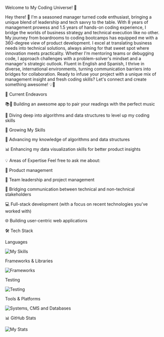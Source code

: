 Welcome to My Coding Universe! 🚀

Hey there! 👋 I'm a seasoned manager turned code enthusiast, bringing a unique blend of leadership and tech savvy to the table. With 8 years of management prowess and 1.5 years of hands-on coding experience, I bridge the worlds of business strategy and technical execution like no other. My journey from boardrooms to coding bootcamps has equipped me with a 360-degree view of product development. I excel at translating business needs into technical solutions, always aiming for that sweet spot where innovation meets practicality. Whether I'm mentoring teams or debugging code, I approach challenges with a problem-solver's mindset and a manager's strategic outlook. Fluent in English and Spanish, I thrive in diverse, international environments, turning communication barriers into bridges for collaboration. Ready to infuse your project with a unique mix of management insight and fresh coding skills? Let's connect and create something awesome! 💡🚀

🔭 Current Endeavors

📚🎵 Building an awesome app to pair your readings with the perfect music

🧠 Diving deep into algorithms and data structures to level up my coding skills

🌱 Growing My Skills

🧮 Advancing my knowledge of algorithms and data structures

📊 Enhancing my data visualization skills for better product insights

💡 Areas of Expertise
Feel free to ask me about:

🚀 Product management

👥 Team leadership and project management

🔗 Bridging communication between technical and non-technical stakeholders

💻 Full-stack development (with a focus on recent technologies you've worked with)

🌐 Building user-centric web applications

🛠️ Tech Stack

Languages

![My Skills](https://skillicons.dev/icons?i=js,html,css,py,ruby,ts)

Frameworks & Libraries

![Frameworks](https://skillicons.dev/icons?i=bootstrap,express,jquery,nestjs,nodejs,rails,react,sass,vite)

Testing

![Testing](https://skillicons.dev/icons?i=cypress,jest)

Tools & Platforms

![Systems, CMS and Databases](https://skillicons.dev/icons?i=git,github,postgres,prisma,redis,selenium)

📊 GitHub Stats

![My Stats](https://github-readme-stats.vercel.app/api?username=aleaguilar01&show_icons=true&theme=radical)





